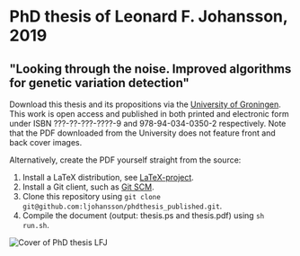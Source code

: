 # PhD thesis of Leonard F. Johansson, 2019
## "Looking through the noise. Improved algorithms for genetic variation detection"

Download this thesis and its propositions via the [University of Groningen](https://www.rug.nl/about-us/news-and-events/events/phd-ceremonies/???? "University of Groningen"). This work is open access and published in both printed and electronic form under ISBN ???-??-???-????-9 and 978-94-034-0350-2 respectively. Note that the PDF downloaded from the University does not feature front and back cover images.

Alternatively, create the PDF yourself straight from the source:

1. Install a LaTeX distribution, see [LaTeX-project](https://www.latex-project.org/get/ "LaTeX-project").
2. Install a Git client, such as [Git SCM](https://git-scm.com/download "Git SCM").
3. Clone this repository using `git clone git@github.com:ljohansson/phdthesis_published.git`.
4. Compile the document (output: thesis.ps and thesis.pdf) using `sh run.sh`.

![Cover of PhD thesis LFJ](https://horafinita.nl/uploadedfiles/??? "Cover of PhD thesis :FJ")

